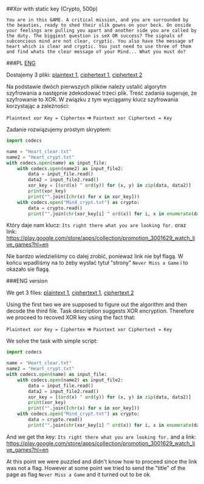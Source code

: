 ﻿##Xor with static key (Crypto, 500p)

	You are in this GAME. A critical mission, and you are surrounded by the beauties, ready to shed their slik gowns on your beck. On onside your feelings are pulling you apart and another side you are called by the duty. The biggiest question is seX OR success? The signals of subconcious mind are not clear, cryptic. You also have the message of heart which is clear and cryptic. You just need to use three of them and find whats the clear message of your Mind... What you must do?

###PL
[ENG](#eng-version)

Dostajemy 3 pliki: [plaintext 1](Heart_clear.txt), [ciphertext 1](Heart_crypt.txt), [ciphertext 2](Mind_crypt.txt)

Na podstawie dwóch pierwszych plików należy ustalić algorytm szyfrowania a następnie zdekodować trzeci plik.
Treść zadania sugeruje, że szyfrowanie to XOR.
W związku z tym wyciągamy klucz szyfrowania korzystając a zależności:

`Plaintext xor Key = Ciphertex` => `Paintext xor Ciphertext = Key`

Zadanie rozwiązujemy prostym skryptem:

```python
import codecs

name = "Heart_clear.txt"
name2 = "Heart_crypt.txt"
with codecs.open(name) as input_file:
    with codecs.open(name2) as input_file2:
        data = input_file.read()
        data2 = input_file2.read()
        xor_key = [(ord(x) ^ ord(y)) for (x, y) in zip(data, data2)]
        print(xor_key)
        print("".join([chr(x) for x in xor_key]))
    with codecs.open("Mind_crypt.txt") as crypto:
        data = crypto.read()
        print("".join(chr(xor_key[i] ^ ord(x)) for i, x in enumerate(data)))
```

Który daje nam klucz: `Its right there what you are looking for.` oraz link:
https://play.google.com/store/apps/collection/promotion_3001629_watch_live_games?hl=en

Nie bardzo wiedzieliśmy co dalej zrobić, ponieważ link nie był flagą.
W końcu wpadliśmy na to żeby wysłać tytuł "strony" `Never Miss a Game` i to okazało sie flagą.

###ENG version


We get 3 files: [plaintext 1](Heart_clear.txt), [ciphertext 1](Heart_crypt.txt), [ciphertext 2](Mind_crypt.txt)

Using the first two we are supposed to figure out the algorithm and then decode the third file.
Task description suggests XOR encryption.
Therefore we proceed to recoved XOR key using the fact that:

`Plaintext xor Key = Ciphertex` => `Paintext xor Ciphertext = Key`

We solve the task with simple script:

```python
import codecs

name = "Heart_clear.txt"
name2 = "Heart_crypt.txt"
with codecs.open(name) as input_file:
    with codecs.open(name2) as input_file2:
        data = input_file.read()
        data2 = input_file2.read()
        xor_key = [(ord(x) ^ ord(y)) for (x, y) in zip(data, data2)]
        print(xor_key)
        print("".join([chr(x) for x in xor_key]))
    with codecs.open("Mind_crypt.txt") as crypto:
        data = crypto.read()
        print("".join(chr(xor_key[i] ^ ord(x)) for i, x in enumerate(data)))
```

And we get the key: `Its right there what you are looking for.`
and a link:
https://play.google.com/store/apps/collection/promotion_3001629_watch_live_games?hl=en

At this point we were puzzled and didn't know how to proceed since the link was not a flag. 
However at some point we tried to send the "title" of the page as flag `Never Miss a Game` and it turned out to be ok.
